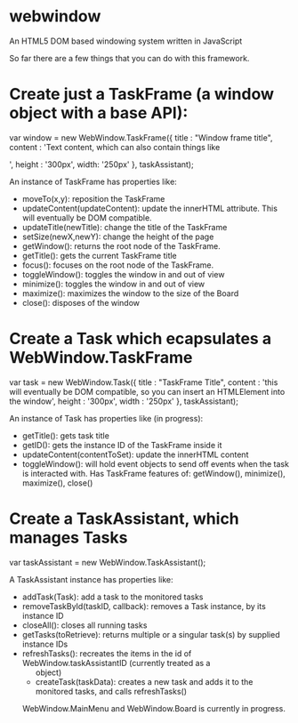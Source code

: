 # webwindow
An HTML5 DOM based windowing system written in JavaScript

So far there are a few things that you can do with this framework. 

# Create just a TaskFrame (a window object with a base API):

var window = new WebWindow.TaskFrame({
  title : "Window frame title",
  content : 'Text content, which can also contain things like <div id="cool-content"></div>',
  height : '300px',
  width: '250px'
}, taskAssistant);

An instance of TaskFrame has properties like: 
  - moveTo(x,y): reposition the TaskFrame
  - updateContent(updateContent): update the innerHTML attribute. This will eventually be DOM compatible.
  - updateTitle(newTitle): change the title of the TaskFrame
  - setSize(newX,newY): change the height of the page
  - getWindow(): returns the root node of the TaskFrame.
  - getTitle(): gets the current TaskFrame title
  - focus(): focuses on the root node of the TaskFrame.
  - toggleWindow(): toggles the window in and out of view 
  - minimize(): toggles the window in and out of view
  - maximize(): maximizes the window to the size of the Board
  - close(): disposes of the window

# Create a Task which ecapsulates a WebWindow.TaskFrame

var task = new WebWindow.Task({
  title : "TaskFrame Title",
  content : 'this will eventually be DOM compatible, so you can insert an HTMLElement into the window',
  height : '300px',
  width : '250px'
}, taskAssistant);

An instance of Task has properties like (in progress):
  - getTitle(): gets task title
  - getID(): gets the instance ID of the TaskFrame inside it
  - updateContent(contentToSet): update the innerHTML content
  - toggleWindow(): will hold event objects to send off events when the task is interacted with.
  Has TaskFrame features of:
    getWindow(), minimize(), maximize(), close()

# Create a TaskAssistant, which manages Tasks

var taskAssistant = new WebWindow.TaskAssistant();

A TaskAssistant instance has properties like:
  - addTask(Task): add a task to the monitored tasks
  - removeTaskById(taskID, callback): removes a Task instance, by its instance ID
  - closeAll(): closes all running tasks
  - getTasks(toRetrieve): returns multiple or a singular task(s) by supplied instance IDs 
  - refreshTasks(): recreates the items in the id of WebWindow.taskAssistantID (currently treated as a <ul> object)
  - createTask(taskData): creates a new task and adds it to the monitored tasks, and calls refreshTasks()
  
 WebWindow.MainMenu and WebWindow.Board is currently in progress.
